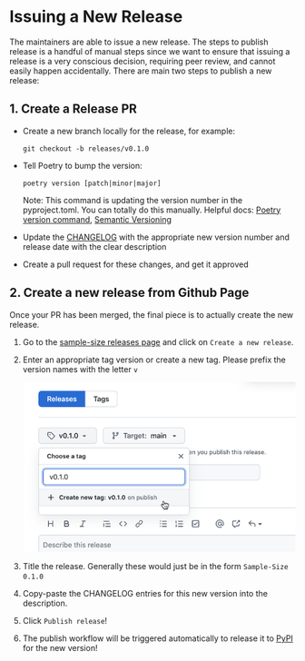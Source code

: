 # Issuing a New Release 

The maintainers are able to issue a new release. The steps to publish release is a handful of manual steps since we want to ensure that issuing a release is a very conscious decision, requiring peer review, and cannot easily happen accidentally. There are main two steps to publish a new release:

## 1. Create a Release PR

* Create a new branch locally for the release, for example:

  ```
  git checkout -b releases/v0.1.0
  ```

* Tell Poetry to bump the version:
  ```
  poetry version [patch|minor|major]
  ```
  Note: This command is updating the version number in the pyproject.toml. You can totally do this manually. Helpful docs: [Poetry version command](https://python-poetry.org/docs/cli/#version), [Semantic Versioning](https://semver.org/)

* Update the [CHANGELOG](CHANGELOG.md) with the appropriate new version number and release date with the clear description

* Create a pull request for these changes, and get it approved

## 2. Create a new release from Github Page

Once your PR has been merged, the final piece is to actually create the new release.

1. Go to the [sample-size releases page](https://github.com/godaddy/sample-size/releases) and click on `Create a new release`.

1. Enter an appropriate tag version or create a new tag. Please prefix the version names with the letter `v`

    ![release-tag](./docs/source/_static/release-tag.png)


1. Title the release. Generally these would just be in the form `Sample-Size 0.1.0`

1. Copy-paste the CHANGELOG entries for this new version into the description.

1. Click `Publish release`!

1. The publish workflow will be triggered automatically to release it to [PyPI](https://pypi.org/) for the new version!